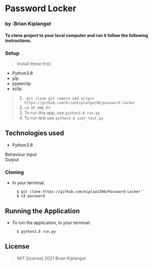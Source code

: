 # Password Locker
### by :Brian Kiplangat 

#### To clone project to your local computer and run it follow the following instructions.

### Setup
> Install these first:
* Python3.8
* pip
* pyperclip
* xclip

 

 >1. `` git clone git remote add origin https://github.com/briankiplangat88/password-locker``
>2. ``cd IP_ONE_PY``
>3. To run this app,  use  ``` python3.8 run.py ```
>4. To run test use ``` python3.8 user_test.py ```




## Technologies used
* Python3.8


Behaviour
Input  
Output 

### Cloning
* In your terminal:
        
        $ git clone https://github.com/kiplaa1500/Password-Locker``
        $ cd password

## Running the Application
* To run the application, in your terminal:

        $ python3.8 run.py      



## License
> MIT [license] 2021 Brian Kiplangat
